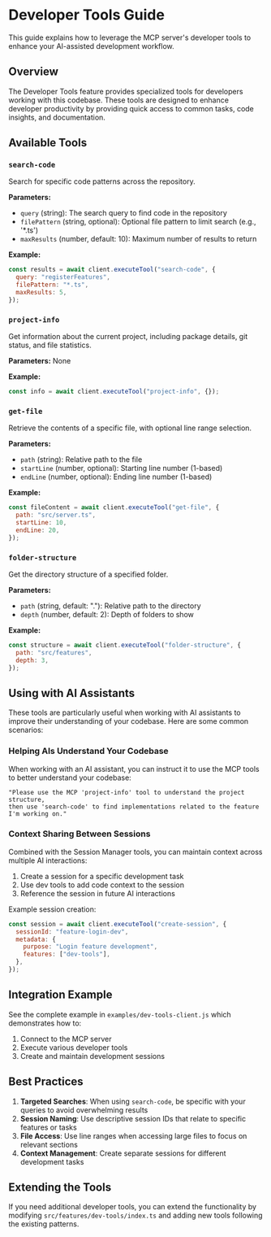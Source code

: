 # Developer Tools Guide

This guide explains how to leverage the MCP server's developer tools to enhance your AI-assisted development workflow.

## Overview

The Developer Tools feature provides specialized tools for developers working with this codebase. These tools are designed to enhance developer productivity by providing quick access to common tasks, code insights, and documentation.

## Available Tools

### `search-code`

Search for specific code patterns across the repository.

**Parameters:**

- `query` (string): The search query to find code in the repository
- `filePattern` (string, optional): Optional file pattern to limit search (e.g., '\*.ts')
- `maxResults` (number, default: 10): Maximum number of results to return

**Example:**

```javascript
const results = await client.executeTool("search-code", {
  query: "registerFeatures",
  filePattern: "*.ts",
  maxResults: 5,
});
```

### `project-info`

Get information about the current project, including package details, git status, and file statistics.

**Parameters:** None

**Example:**

```javascript
const info = await client.executeTool("project-info", {});
```

### `get-file`

Retrieve the contents of a specific file, with optional line range selection.

**Parameters:**

- `path` (string): Relative path to the file
- `startLine` (number, optional): Starting line number (1-based)
- `endLine` (number, optional): Ending line number (1-based)

**Example:**

```javascript
const fileContent = await client.executeTool("get-file", {
  path: "src/server.ts",
  startLine: 10,
  endLine: 20,
});
```

### `folder-structure`

Get the directory structure of a specified folder.

**Parameters:**

- `path` (string, default: "."): Relative path to the directory
- `depth` (number, default: 2): Depth of folders to show

**Example:**

```javascript
const structure = await client.executeTool("folder-structure", {
  path: "src/features",
  depth: 3,
});
```

## Using with AI Assistants

These tools are particularly useful when working with AI assistants to improve their understanding of your codebase. Here are some common scenarios:

### Helping AIs Understand Your Codebase

When working with an AI assistant, you can instruct it to use the MCP tools to better understand your codebase:

```
"Please use the MCP 'project-info' tool to understand the project structure,
then use 'search-code' to find implementations related to the feature I'm working on."
```

### Context Sharing Between Sessions

Combined with the Session Manager tools, you can maintain context across multiple AI interactions:

1. Create a session for a specific development task
2. Use dev tools to add code context to the session
3. Reference the session in future AI interactions

Example session creation:

```javascript
const session = await client.executeTool("create-session", {
  sessionId: "feature-login-dev",
  metadata: {
    purpose: "Login feature development",
    features: ["dev-tools"],
  },
});
```

## Integration Example

See the complete example in `examples/dev-tools-client.js` which demonstrates how to:

1. Connect to the MCP server
2. Execute various developer tools
3. Create and maintain development sessions

## Best Practices

1. **Targeted Searches**: When using `search-code`, be specific with your queries to avoid overwhelming results
2. **Session Naming**: Use descriptive session IDs that relate to specific features or tasks
3. **File Access**: Use line ranges when accessing large files to focus on relevant sections
4. **Context Management**: Create separate sessions for different development tasks

## Extending the Tools

If you need additional developer tools, you can extend the functionality by modifying `src/features/dev-tools/index.ts` and adding new tools following the existing patterns.

